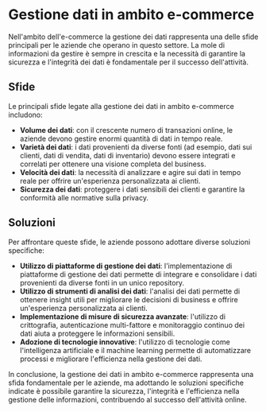 # Gestione dati in ambito e-commerce

Nell'ambito dell'e-commerce la gestione dei dati rappresenta una delle sfide principali per le aziende che operano in questo settore. La mole di informazioni da gestire è sempre in crescita e la necessità di garantire la sicurezza e l'integrità dei dati è fondamentale per il successo dell'attività.

## Sfide

Le principali sfide legate alla gestione dei dati in ambito e-commerce includono:

- **Volume dei dati**: con il crescente numero di transazioni online, le aziende devono gestire enormi quantità di dati in tempo reale.
- **Varietà dei dati**: i dati provenienti da diverse fonti (ad esempio, dati sui clienti, dati di vendita, dati di inventario) devono essere integrati e correlati per ottenere una visione completa del business.
- **Velocità dei dati**: la necessità di analizzare e agire sui dati in tempo reale per offrire un'esperienza personalizzata ai clienti.
- **Sicurezza dei dati**: proteggere i dati sensibili dei clienti e garantire la conformità alle normative sulla privacy.

## Soluzioni

Per affrontare queste sfide, le aziende possono adottare diverse soluzioni specifiche:

- **Utilizzo di piattaforme di gestione dei dati**: l'implementazione di piattaforme di gestione dei dati permette di integrare e consolidare i dati provenienti da diverse fonti in un unico repository.
- **Utilizzo di strumenti di analisi dei dati**: l'analisi dei dati permette di ottenere insight utili per migliorare le decisioni di business e offrire un'esperienza personalizzata ai clienti.
- **Implementazione di misure di sicurezza avanzate**: l'utilizzo di crittografia, autenticazione multi-fattore e monitoraggio continuo dei dati aiuta a proteggere le informazioni sensibili.
- **Adozione di tecnologie innovative**: l'utilizzo di tecnologie come l'intelligenza artificiale e il machine learning permette di automatizzare processi e migliorare l'efficienza nella gestione dei dati.

In conclusione, la gestione dei dati in ambito e-commerce rappresenta una sfida fondamentale per le aziende, ma adottando le soluzioni specifiche indicate è possibile garantire la sicurezza, l'integrità e l'efficienza nella gestione delle informazioni, contribuendo al successo dell'attività online.